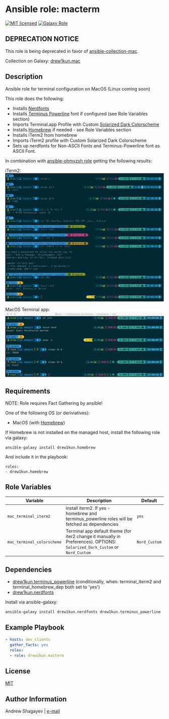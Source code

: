 # Ansible role: macterm

[![MIT licensed][mit-badge]][mit-link]
[![Galaxy Role][role-badge]][galaxy-link]

DEPRECATION NOTICE
----
This role is being deprecated in favor of [ansible-collection-mac][mac-github-link].

Collection on Galaxy: [drew1kun.mac][mac-galaxy-link]

Description
----

Ansible role for terminal configuration on MacOS (Linux coming soon)

This role does the following:

 - Installs [Nerdfonts][nerdfonts]
 - Installs [Terminus Powerline][terminus-git] font if configured (see Role Variables section)
 - Imports Terminal.app Profile with Custom [Solarized Dark Colorscheme][solarized-link]
 - Installs [Homebrew][homebrew] if needed - see Role Variables section
 - Installs iTerm2 from homebrew
 - Imports iTerm2 profile with Custom Solarized Dark Colorscheme
 - Sets up nerdfonts for Non-ASCII Fonts and Terminus-Powerline font as ASCII Font.

In combination with [ansible-ohmyzsh role](https://github.com/drew1kun/ansible-ohmyzsh) getting the following results:

iTerm2:
![](imgs/iterm2_ohmzsh.jpg)

MacOS Terminal app:
![](imgs/terminal.jpg)


Requirements
----

NOTE: Role requires Fact Gathering by ansible!

One of the following OS (or deriviatives):
  - MacOS (with [Homebrew][homebrew])

If Homebrew is not installed on the managed host, install the following role via galaxy:

```
ansible-galaxy install drew1kun.homebrew
```

And include it in the playbook:

```
roles:
- drew1kun.homebrew
```

Role Variables
----
| Variable | Description | Default |
|----------|-------------|---------|
| `mac_terminal_iterm2` | install iterm2. If yes - homebrew and terminus_powerline roles will be fetched as dependencies | `yes` |
| `mac_terminal_colorscheme` | Terminal app default theme (for iter2 change it manually in Preferences). OPTIONS: `Solarized_Dark_Custom` or `Nord_Custom` | `Nord_Custom` |

Dependencies
----

 - [drew1kun.terminus_powerline][terminus_powerline-galaxy-link] (conditionally, when: terminal_iterm2 and terminal_homebrew_dep both set to 'yes')
 - [drew1kun.nerdfonts][nerdfonts-galaxy-link]

Install via ansible-galaxy:

```
ansible-galaxy install drew1kun.nerdfonts drew1kun.terminus_powerline
```

Example Playbook
----

```yaml
- hosts: dev_clients
  gather_facts: yes
  roles:
  - role: drew1kun.macterm
```

License
----

[MIT][mit-link]

Author Information
----

Andrew Shagayev | [e-mail](mailto:drewshg@gmail.com)

[role-badge]: https://img.shields.io/badge/role-drew1kun.macos__terminal-green.svg
[galaxy-link]: https://galaxy.ansible.com/drew1kun/macterm/
[homebrew-galaxy-link]: https://galaxy.ansible.com/drew1kun/homebrew/
[nerdfonts-galaxy-link]: https://galaxy.ansible.com/drew1kun/nerdfonts/
[terminus_powerline-galaxy-link]: https://galaxy.ansible.com/drew1kun/terminus_powerline/
[mit-badge]: https://img.shields.io/badge/license-MIT-blue.svg
[mit-link]: https://raw.githubusercontent.com/drew1kun/ansible-terminal/master/LICENSE
[homebrew]: http://brew.sh/
[nerdfonts]: https://nerdfonts.com/
[terminus-git]: https://github.com/drew1kun/terminus_powerline_font_osx
[solarized-link]: http://ethanschoonover.com/solarized

[mac-github-link]: https://github.com/drew1kun/ansible-collection-mac
[mac-galaxy-link]: https://galaxy.ansible.com/drew1kun/mac
